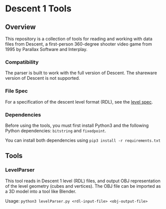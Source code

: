 # Descent 1 Tools

## Overview
This repository is a collection of tools for reading and working with data files from Descent, a first-person 360-degree shooter video game from 1995 by Parallax Software and Interplay.

### Compatibility
The parser is built to work with the full version of Descent. The shareware version of Descent is not supported.

### File Spec
For a specification of the descent level format (RDL), see the [level spec](./LEVEL-SPEC.md). 

### Dependencies

Before using the tools, you must first install Python3 and the following Python dependencies: `bitstring` and `fixedpoint`.

You can install both dependencies using `pip3 install -r requirements.txt`

## Tools

### LevelParser

This tool reads in Descent 1 level (RDL) files, and output OBJ representation of the level geometry (cubes and vertices). The OBJ file can be imported as a 3D model into a tool like Blender.

Usage: `python3 levelParser.py <rdl-input-file> <obj-output-file>`